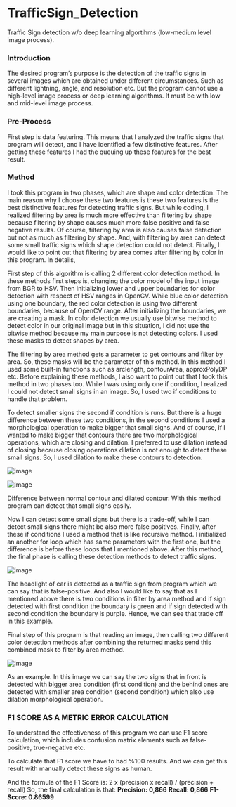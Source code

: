 # TrafficSign_Detection
Traffic Sign detection w/o deep learning algortihms (low-medium level image process).

### Introduction
The desired program’s purpose is the detection of the traffic signs in several images which are obtained under different circumstances. Such as different lightning, 
angle, and resolution etc. But the program cannot use a high-level image process or deep learning algorithms. It must be with low and mid-level image process.

### Pre-Process
First step is data featuring. This means that I analyzed the traffic signs that program will detect, and I have identified a few distinctive features. After getting 
these features I had the queuing up these features for the best result.

### Method
I took this program in two phases, which are shape and color detection. The main reason why I choose these two features is these two features is the best distinctive 
features for detecting traffic signs. But while coding, I realized filtering by area is much more effective than filtering by shape because filtering by shape causes 
much more false positive and false negative results. Of course, filtering by area is also causes false detection but not as much as filtering by shape. And, with 
filtering by area can detect some small traffic signs which shape detection could not detect. Finally, I would like to point out that filtering by area comes after 
filtering by color in this program. In details,

First step of this algorithm is calling 2 different color detection method. In these methods first steps is, changing the color model of the input image from BGR to HSV.
Then initializing lower and upper boundaries for color detection with respect of HSV ranges in OpenCV. While blue color detection using one boundary, the red color 
detection is using two different boundaries, because of OpenCV range. After initializing the boundaries, we are creating a mask. In color detection we usually use bitwise 
method to detect color in our original image but in this situation, I did not use the bitwise method because my main purpose is not detecting colors. I used these masks 
to detect shapes by area. 

The filtering by area method gets a parameter to get contours and filter by area. So, these masks will be the parameter of this method. In this method I used some built-in
functions such as arclength, contourArea, approxPolyDP etc. Before explaining these methods, I also want to point out that I took this method in two phases too. While I was using only one if condition, I realized I could not detect small signs in an image. So, I used two if conditions to handle that problem.

To detect smaller signs the second if condition is runs. But there is a huge difference between these two conditions, in the second conditions I used a morphological 
operation to make bigger that small signs. And of course, if I wanted to make bigger that contours there are two morphological operations, which are closing and dilation.
I preferred to use dilation instead of closing because closing operations dilation is not enough to detect these small signs. So, I used dilation to make these contours to
detection.

![image](https://user-images.githubusercontent.com/73959073/175186371-1c523b57-fe32-4fc4-9fa9-08389b5949ab.png)

![image](https://user-images.githubusercontent.com/73959073/175186390-a0dc5074-9704-4fb4-94fc-06b4a87109e9.png)

Difference between normal contour and dilated contour. With this method program can detect that small signs easily.


Now I can detect some small signs but there is a trade-off, while I can detect small signs there might be also more false positives. Finally, after these if conditions I used a method that is like recursive method. I initialized an another for loop which has same parameters with the first one, but the difference is before these loops that I mentioned above. After this method, the final phase is calling these detection methods to detect traffic signs.


![image](https://user-images.githubusercontent.com/73959073/175186592-2c6051be-733f-4b59-8612-11ac4cf53d2b.png)

The headlight of car is detected as a traffic sign from program which we can say that is false-positive. And also I would like to say that as I mentioned above there is two conditions in filter by area method and if sign detected with first condition the boundary is green and if sign detected with second condition the boundary is purple. Hence, we can see that trade off in this example.

Final step of this program is that reading an image, then calling two different color detection methods after combining the returned masks send this combined mask to filter by area method.

![image](https://user-images.githubusercontent.com/73959073/175186804-38ca8eca-9f07-4cef-a207-77f02b804a56.png)

As an example. In this image we can say the two signs that in front is detected with bigger area condition (first condition) and the behind ones are detected with smaller area condition (second condition) which also use dilation morphological operation.

### F1 SCORE AS A METRIC ERROR CALCULATION

To understand the effectiveness of this program we can use F1 score calculation, which includes confusion matrix elements such as false-positive, true-negative etc.

To calculate that F1 score we have to had %100 results. And we can get this result with manually detect these signs as human.

And the formula of the F1 Score is: 2 x (precision x recall) / (precision + recall)
So, the final calculation is that:
**Precision: 0,866**
**Recall: 0,866**
**F1-Score: 0.86599**




